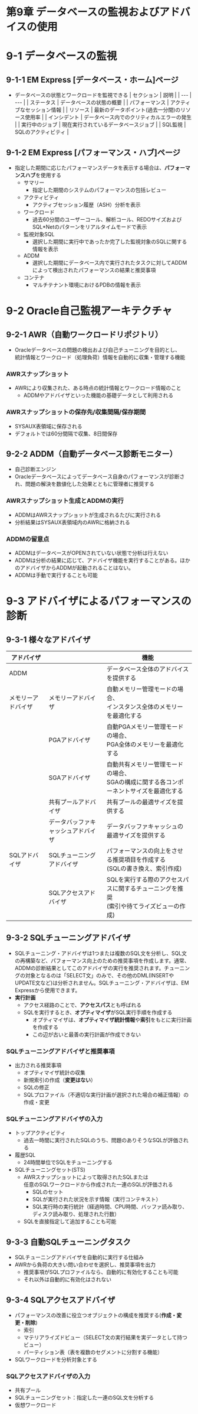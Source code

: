 # 第9章 データベースの監視およびアドバイスの使用
# 9-1 データベースの監視
## 9-1-1 EM Express [データベース・ホーム]ページ
- データベースの状態とワークロードを監視できる
    | セクション | 説明 |
    | --- | --- |
    | ステータス | データベースの状態の概要 |
    | パフォーマンス | アクティブなセッション情報 |
    | リソース | 最新のデータポイント(過去一分間)のリソース使用率 |
    | インシデント | データベース内でのクリティカルエラーの発生 |
    | 実行中のジョブ | 現在実行されているデータベースジョブ |
    | SQL監視 | SQLのアクティビティ |

## 9-1-2 EM Express [パフォーマンス・ハブ]ページ
- 指定した期間に応じたパフォーマンスデータを表示する場合は、**パフォーマンスハブ**を使用する
    - サマリー
        - 指定した期間のシステムのパフォーマンスの包括レビュー
    - アクティビティ
        - アクティブセッション履歴（ASH）分析を表示
    - ワークロード
        - 過去60分間のユーザーコール、解析コール、REDOサイズおよびSQL*Netのパターンをリアルタイムモードで表示
    - 監視対象SQL
        - 選択した期間に実行中であったか完了した監視対象のSQLに関する情報を表示
    - ADDM
        - 選択した期間にデータベース内で実行されたタスクに対してADDMによって検出されたパフォーマンスの結果と推奨事項    
    - コンテナ
        - マルチテナント環境におけるPDBの情報を表示

# 9-2 Oracle自己監視アーキテクチャ
## 9-2-1 AWR（自動ワークロードリポジトリ）
- Oracleデータベースの問題の検出および自己チューニングを目的とし、<br>統計情報とワークロード（処理負荷）情報を自動的に収集・管理する機能
### AWRスナップショット
- AWRにより収集された、ある時点の統計情報とワークロード情報のこと
    - ADDMやアドバイザといった機能の基礎データとして利用される
### AWRスナップショットの保存先/収集間隔/保存期間
- SYSAUX表領域に保存される
- デフォルトでは60分間隔で収集、8日間保存

## 9-2-2 ADDM（自動データベース診断モニター）
- 自己診断エンジン
- Oracleデータベースによってデータベース自身のパフォーマンスが診断され、問題の解決を数値化した効果とともに管理者に推奨する

### AWRスナップショット生成とADDMの実行
- ADDMはAWRスナップショットが生成されるたびに実行される
- 分析結果はSYSAUX表領域内のAWRに格納される

### ADDMの留意点
- ADDMはデータベースがOPENされていない状態で分析は行えない
- ADDMは分析の結果に応じて、アドバイザ機能を実行することがある。ほかのアドバイザからADDMが起動されることはない。
- ADDMは手動で実行することも可能

# 9-3 アドバイザによるパフォーマンスの診断
## 9-3-1 様々なアドバイザ
| アドバイザ | | 機能 |
| --- | --- | --- |
| ADDM | | データベース全体のアドバイスを提供する |
| メモリーアドバイザ | メモリーアドバイザ | 自動メモリー管理モードの場合、<br>インスタンス全体のメモリーを最適化する |
| | PGAアドバイザ | 自動PGAメモリー管理モードの場合、<br>PGA全体のメモリーを最適化する |
| | SGAアドバイザ | 自動共有メモリー管理モードの場合、<br>SGAの構成に関する各コンポーネントサイズを最適化する　|
| | 共有プールアドバイザ | 共有プールの最適サイズを提供する |
| | データバッファキャッシュアドバイザ | データバッファキャッシュの最適サイズを提供する |
| SQLアドバイザ | SQLチューニングアドバイザ | パフォーマンスの向上をさせる推奨項目を作成する<br>(SQLの書き換え、索引作成) |
| | SQLアクセスアドバイザ | SQLを実行する際のアクセスパスに関するチューニングを推奨<br>(索引や待てライズビューの作成) |

## 9-3-2 SQLチューニングアドバイザ
- SQLチューニング・アドバイザは1つまたは複数のSQL文を分析し、SQL文の再構築など、パフォーマンス向上のための推奨事項を作成します。通常、ADDMの診断結果としてこのアドバイザの実行を推奨されます。チューニングの対象となるのは「SELECT文」のみで、その他のDML(INSERTやUPDATE文など)は分析されません。SQLチューニング・アドバイザは、EM Expressから使用できます。
- **実行計画**
    - アクセス経路のことで、**アクセスパス**とも呼ばれる
    - SQLを実行するとき、**オプティマイザ**がSQL実行手順を作成する
        - オプティマイザは、**オプティマイザ統計情報**や**索引**をもとに実行計画を作成する
        - この辺が古いと最善の実行計画が作成できない
### SQLチューニングアドバイザと推奨事項
- 出力される推奨事項
    - オプティマイザ統計の収集
    - 新規索引の作成（**変更はない**）
    - SQLの修正
    - SQLプロファイル（不適切な実行計画が選択された場合の補正情報）の作成・変更
### SQLチューニングアドバイザの入力
- トップアクティビティ
    - 過去一時間に実行されたSQLのうち、問題のありそうなSQLが評価される
- 履歴SQL
    - 24時間単位でSQLをチューニングする
- SQLチューニングセット(STS)
    - AWRスナップショットによって取得されたSQLまたは<br>任意のSQLワークロードから作成された一連のSQLが評価される
        - SQLのセット
        - SQLが実行された状況を示す情報（実行コンテキスト）
        - SQL実行時の実行統計（経過時間、CPU時間、バッファ読み取り、ディスク読み取り、処理された行数）
    - SQLを直接指定して追加することも可能

## 9-3-3 自動SQLチューニングタスク
- SQLチューニングアドバイザを自動的に実行する仕組み
- AWRから負荷の大きい問い合わせを選択し、推奨事項を出力
    - 推奨事項がSQLプロファイルなら、自動的に有効化することも可能
    - それ以外は自動的に有効化はされない

## 9-3-4 SQLアクセスアドバイザ
- パフォーマンスの改善に役立つオブジェクトの構成を推奨する(**作成・変更・削除**)
    - 索引
    - マテリアライズドビュー（SELECT文の実行結果を実データとして持つビュー）
    - パーティション表（表を複数のセグメントに分割する機能）
- SQLワークロードを分析対象とする

### SQLアクセスアドバイザの入力
- 共有プール
- SQLチューニングセット：指定した一連のSQL文を分析する
- 仮想ワークロード
